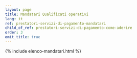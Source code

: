 ```yaml
---
layout: page
title: Mandatari Qualificati operativi
lang: it
ref: prestatori-servizi-di-pagamento-mandatari
child_of_ref: prestatori-servizi-di-pagamento-come-aderire
order: 3
omit_title: true
---
```


{% include elenco-mandatari.html %}
